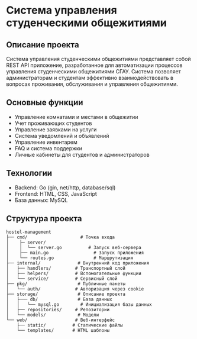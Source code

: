 # Система управления студенческими общежитиями

## Описание проекта
Система управления студенческими общежитиями представляет собой REST API приложение, разработанное для автоматизации процессов управления студенческими общежитиями СГАУ. Система позволяет администраторам и студентам эффективно взаимодействовать в вопросах проживания, обслуживания и управления общежитиями.

## Основные функции
- Управление комнатами и местами в общежитии
- Учет проживающих студентов
- Управление заявками на услуги
- Система уведомлений и объявлений
- Управление инвентарем
- FAQ и система поддержки
- Личные кабинеты для студентов и администраторов

## Технологии
- Backend: Go (gin, net/http, database/sql)
- Frontend: HTML, CSS, JavaScript
- База данных: MySQL

## Структура проекта
```
hostel-management
├── cmd/                    # Точка входа
│    ├─ server/
│    │  └── server.go          # Запуск веб-сервера
│    ├── main.go                 # Запуск приложения
│    └── routes.go               # Маршрутизация
├── internal/              # Внутренний код приложения
│   ├── handlers/         # Транспортный слой 
│   ├── helpers/          # Вспомогательные функции
│   └── service/          # Сервисный слой
├── pkg/                   # Публичные пакеты
│   └── auth/             # Авторизация через cookie
├── storage/               # Описание проекта
│   ├─── db/               # База данных
│   │   └── mysql.go        # Инициализация базы данных
│   ├── repositories/     # Репозитории
│   └── models/            # Модели
└── web/                  # Веб-интерфейс
    ├── static/          # Статические файлы
    └── templates/       # HTML шаблоны
```
